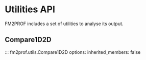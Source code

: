 # Utilities API

FM2PROF includes a set of utilities to analyse its output. 

## Compare1D2D

::: fm2prof.utils.Compare1D2D
    options:
        inherited_members: false
